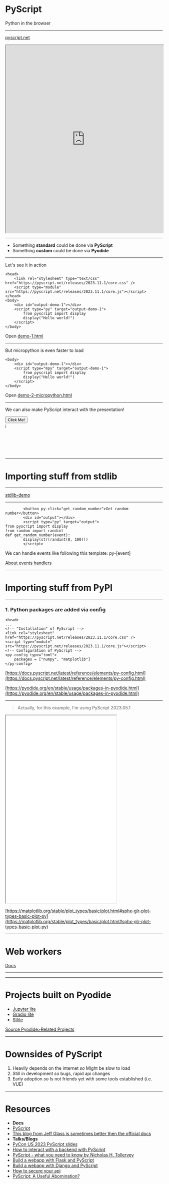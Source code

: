 # PyScript

Python in the browser

----

[pyscript.net](https://pyscript.net/)

<iframe src="https://pyscript.net/" width="100%" height="600"></iframe>

----

- Something **standard** could be done via **PyScript**
- Something **custom** could be done via **Pyodide**

----
Let's see it in action
```html[2-3|6-10]
<head>
    <link rel="stylesheet" type="text/css" href="https://pyscript.net/releases/2023.11.1/core.css" />
    <script type="module" src="https://pyscript.net/releases/2023.11.1/core.js"></script>
</head>
<body>
    <div id="output-demo-1"></div>
    <script type="py" target="output-demo-1">
        from pyscript import display
        display("Hello world!")
    </script>
</body>
```
Open [demo-1.html](assets/demos/demo-1.html)

----

But micropython is even faster to load

```html[|3]
<body>
    <div id="output-demo-1"></div>
    <script type="mpy" target="output-demo-1">
        from pyscript import display
        display("Hello world!")
    </script>
</body>
```
Open [demo-2-micropython.html](assets/demos/demo-2-micropython.html)

----
We can also make PyScript interact with the presentation!
<div>
    <button py-click="say_hi">Click Me!</button>
    <div class="info-icon">
        ℹ️
        <div style="width: 600px" class="tooltip">
            <div class="code-snippet">
                <pre style="all: initial; font-size: 20px">
                <code>
<div id="output-demo-1"></div>
<script type="py">
    from pyscript import display
    def say_hi(event):
        display(f"Hi from pyscript!", target="output-demo-1")
        display(f"Triggered by {event}", target="output-demo-1")
</script>
                </code>
            </div>
        </div>
    </div>
</p>

<div id="output-demo-1"></div>

<script type="py">
    from pyscript import display
    def say_hi(event):
        display(f"Hi from pyscript!", target="output-demo-1")
        display(f"Triggered by {event}", target="output-demo-1")
</script>

---

# Importing stuff from stdlib

----

[stdlib-demo](http://localhost:2500/assets/demos/stdlib_demo.html)

----

```py[|1]
		<button py-click="get_random_number">Get random number</button>
		<div id="output"></div>
		<script type="py" target="output">
from pyscript import display
from random import randint
def get_random_number(event):
		display(str(randint(0, 100)))
		</script>

```

<p class="fragment">
    We can handle events like following this template: py-[event]
</p>


<a href="https://jeff.glass/post/whats-new-pyscript-2023-11-1/#events">About events handlers</a>

---

# Importing stuff from PyPI

----

### 1. Python packages are added via config

```html[4-5|7-9]
<head>
...
<!-- "Installation" of PyScript -->
<link rel="stylesheet" href="https://pyscript.net/releases/2023.11.1/core.css" />
<script type="module" src="https://pyscript.net/releases/2023.11.1/core.js"></script>
<!-- Configuration of PyScript -->
<py-config type="toml">
    packages = ["numpy", "matplotlib"]
</py-config>
```

[https://docs.pyscript.net/latest/reference/elements/py-config.html](https://docs.pyscript.net/latest/reference/elements/py-config.html)

[https://pyodide.org/en/stable/usage/packages-in-pyodide.html](https://pyodide.org/en/stable/usage/packages-in-pyodide.html)


----

> Actually, for this example, I'm using PyScript 2023.05.1

<iframe src="assets/demos/numpy_plot_demo.html" width="70%" height="600"></iframe>

[https://matplotlib.org/stable/plot_types/basic/plot.html#sphx-glr-plot-types-basic-plot-py](https://matplotlib.org/stable/plot_types/basic/plot.html#sphx-glr-plot-types-basic-plot-py)

---

# Web workers

[Docs](https://docs.pyscript.net/2023.11.1/user-guide/workers/)

----

<!-- <div id="output-worker"></div> -->

<!-- <script type="mpy" target="output-worker"> -->
<!--     from pyscript import display -->
<!--     display(f"hello, world! {1+2=}") -->
<!-- </script> -->

<!-- <script type="py" target="output-worker" worker> -->
<!--     from pyscript import display -->
<!--     display("first worker") -->
<!--     x = 1 -->
<!--     display(f"{x=}") -->
<!-- </script> -->

<!-- <script type="py" target="output-worker" worker> -->
<!--     from pyscript import display -->
<!--     display("second worker") -->
<!--     display(f"{x=}") # Error - each 'worker' tag is a separate worker -->
<!-- </script> -->


<!-- ---- -->

<!-- <button py-click="start_worker">Start worker</button> -->
<!-- <div id="output-worker-1"></div> -->
<!-- <script type="py" target="output-worker-1" worker> -->
<!--     from pyscript import display -->
<!--     from functools import count -->
<!--     def start_worker(event): -->
<!--         counter = count() -->
<!--         while True: -->
<!--             display(f"worker: {next(counter)}") -->
<!-- </script> -->

---

# Projects built on Pyodide

- [Jupyter lite](https://jupyter.org/try-jupyter/lab/)
- [Gradio lite](https://www.gradio.app/guides/gradio-lite)
- [Stlite](https://github.com/whitphx/stlite)

[Source Pyodide>Related Projects](https://pyodide.org/en/stable/project/related-projects.html)

---

# Downsides of PyScript

1. Heavily depends on the internet _so_ Might be slow to load
2. Still in development _so_ bugs, rapid api changes
3. Early adoption _so_ Is not friends yet with some tools established (i.e. VUE)

---

# Resources

- **Docs**
- [PyScript](https://pyscript.net/)
- [This blog from Jeff Glass is sometimes better then the official docs](https://jeff.glass/)
- **Talks/Blogs**
- [PyCon US 2023 PyScript slides](https://jeff.glass/post/pycon23-slides/)
- [How to interact with a backend with PyScript](https://docs.pyscript.net/latest/tutorials/requests.html)
- [PyScript - what you need to know by Nicholas H. Tollervey](https://www.youtube.com/watch?v=ocpVSExSDvw&t=3s&pp=ygUVTmljaG9sYXMgSC4gVG9sbGVydmV5)
- [Build a webapp with Flask and PyScript](https://www.youtube.com/watch?v=WZRNbspsjFM)
- [Build a webapp with Django and PyScript](https://www.youtube.com/watch?v=zw4V48Al8LU)
- [How to secure your api](https://medium.com/swlh/3-ways-to-secure-your-web-api-for-different-situations-8d5cd4762ab3)
- [PyScript: A Useful Abomination?](https://medium.com/analytics-vidhya/pyscript-a-useful-abomination-adc1f550c4be)


